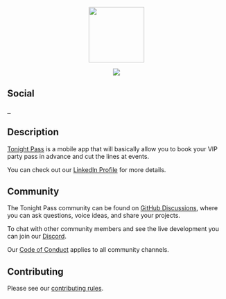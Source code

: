 <p align="center">
  <a href="https://tonightpass.com">
      <img src="https://tonightpass.com/static/images/favicon/android-chrome-512x512.png" width="128">
  </a>
</p>

<p align="center">
  <a aria-label="onRuntime Studio" href="https://onruntime.com" target="_blank">
    <img src="https://img.shields.io/badge/MADE%20BY%20ONRUNTIME-fff.svg?style=for-the-badge&labelColor=000">
  </a>
</p>

<p>
  <h2>
    Social
  </h2>

  <a aria-label="Discord" href="https://www.discord.gg/VvvAkPqQ98" target="_blank">
    <img alt="" src="https://img.shields.io/discord/829290979092856833?label=Discord&style=for-the-badge&labelColor=000000&logo=discord&logoColor=white&logoWidth=20">
  </a>
  <a aria-label="LinkedIn" href="https://www.linkedin.com/company/tonightpass" target="_blank">
    <img alt="" src="https://img.shields.io/badge/LinkedIn-0e76a8.svg?style=for-the-badge&labelColor=000000&logo=linkedin&logoColor=white&logoWidth=20">
  </a>
  <a aria-label="Instagram" href="https://www.instagram.com/tonightpass" target="_blank">
    <img alt="" src="https://img.shields.io/badge/Instagram-C13584.svg?style=for-the-badge&labelColor=000000&logo=instagram&logoColor=white&logoWidth=20">
  </a>
</p>

## Description

[Tonight Pass](https://github.com/tonightpass/) is a mobile app that will basically allow you to book your VIP party pass in advance and cut the lines at events.

You can check out our [LinkedIn Profile](https://www.linkedin.com/company/tonightpass) for more details.

## Community

The Tonight Pass community can be found on [GitHub Discussions](https://github.com/orgs/tonightpass/discussions), where you can ask questions, voice ideas, and share your projects.

To chat with other community members and see the live development you can join our [Discord](https://discord.gg/VvvAkPqQ98).

Our [Code of Conduct](https://docs.onruntime.com/contributing/code-of-conduct) applies to all community channels.

## Contributing

Please see our [contributing rules](https://docs.onruntime.com/contributing/introduction).
